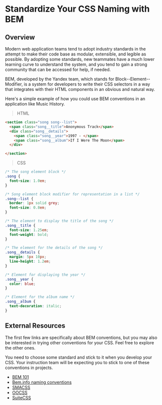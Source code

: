 # Standardize Your CSS Naming with BEM

## Overview

Modern web application teams tend to adopt industry standards in the attempt to make their code base as modular, extensible, and legible as possible. By adopting some standards, new teammates have a much lower learning curve to understand the system, and you tend to gain a strong community that can be accessed for help, if needed.

BEM, developed by the Yandex team, which stands for Block--Element--Modifier, is a system for developers to write their CSS selectors in a way that integrates with their HTML components in an obvious and natural way.

Here's a simple example of how you could use BEM conventions in an application like Music History.


> HTML

```html
<section class="song song--list">
  <span class="song__title">Anonymous Track</span>
  <div class="song__details">
    <span class="song__year">1997 - </span>
    <span class="song__album">If I Were The Moon</span>
  </div>

</section>
```

> CSS

```css
/* The song element block */
.song {
  font-size: 1.0em;
}

/* Song element block modifier for representation in a list */
.song--list {
  border: 1px solid grey;
  font-size: 0.8em;
}

/* The element to display the title of the song */
.song__title {
  font-size: 1.25em;
  font-weight: bold;
}

/* The element for the details of the song */
.song__details {
  margin: 5px 10px;
  line-height: 1.2em;
}

/* Element for displaying the year */
.song__year {
  color: blue;
}

/* Element for the album name */
.song__album {
  text-decoration: italic;
}
```


## External Resources

The first few links are specifically about BEM conventions, but you may also be interested in trying other conventions for your CSS. Feel free to explore the other ones.

You need to choose some standard and stick to it when you develop your CSS. Your instruction team will be expecting you to stick to one of these conventions in projects.

* [BEM 101](https://css-tricks.com/bem-101/)
* [Bem.info naming conventions](https://en.bem.info/methodology/naming-convention/)
* [SMACSS](https://smacss.com/)
* [OOCSS](http://oocss.org/)
* [SuiteCSS](https://suitcss.github.io/)
